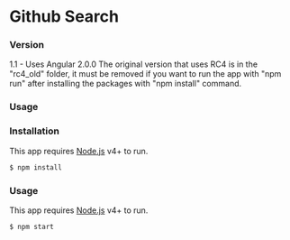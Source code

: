 # Github Search



### Version
1.1 - Uses Angular 2.0.0 The original version that uses RC4 is in the "rc4_old" folder, it must be removed if you want to run the app with "npm run" after installing the packages with "npm install" command.

### Usage


### Installation

This app requires [Node.js](https://nodejs.org/) v4+ to run.

```sh
$ npm install
```

### Usage

This app requires [Node.js](https://nodejs.org/) v4+ to run.

```sh
$ npm start
```

